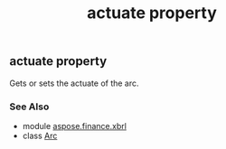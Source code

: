 ﻿---
title: actuate property
second_title: Aspose.Finance for Python via .NET API References
description: 
type: docs
weight: 30
url: /python-net/aspose.finance.xbrl/arc/actuate/
is_root: false
---

## actuate property


Gets or sets the actuate of the arc.

### See Also
* module [aspose.finance.xbrl](../../)
* class [Arc](/finance/python-net/aspose.finance.xbrl/arc)

